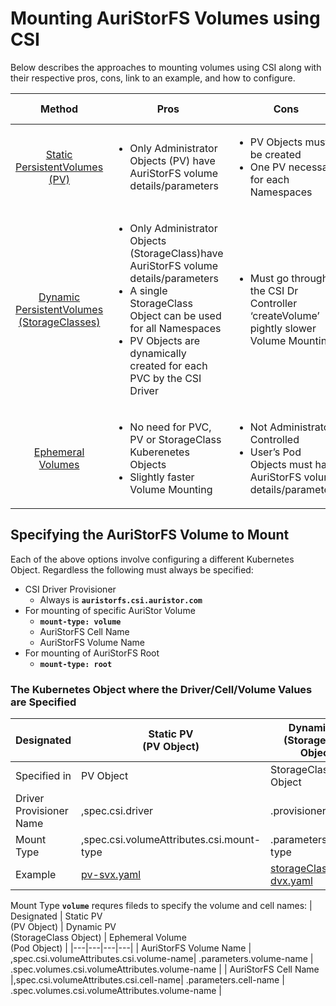 # Mounting AuriStorFS Volumes using CSI

Below describes the approaches to mounting volumes using CSI along with their respective pros, cons, link to an example, and how to configure.

| <CENTER> Method </CENTER> | <CENTER> Pros </CENTER> | <CENTER> Cons </CENTER> | Example | <CENTER> Configuration Object </CENTER> |
| ------------- | ------------- | ------------- | ------------- |---|
| <CENTER>[Static PersistentVolumes (PV)](https://kubernetes.io/docs/concepts/storage/persistent-volumes) </CENTER>| <UL>  <LI> Only Administrator Objects (PV) have AuriStorFS volume details/parameters </UL> | <UL>  <LI> PV Objects must be created <LI> One PV necessary for each Namespaces | <CENTER> [Static Example](staticVolume-svx) </CENTER> | <CENTER> PV Object </CENTER> |
| <CENTER>[Dynamic PersistentVolumes (StorageClasses)](https://kubernetes.io/docs/concepts/storage/dynamic-provisioning) </CENTER>| <UL>  <LI> Only Administrator Objects (StorageClass)have AuriStorFS volume details/parameters <LI> A single StorageClass Object can be used for all Namespaces <LI> PV Objects are dynamically created for each PVC by the CSI Driver</UL> | <UL><LI> Must go through the CSI Dr Controller ‘createVolume’ pightly slower Volume Mounting </UL> | <CENTER> [Dynamic Example](dynamicVolume-dvx) </CENTER> |  <CENTER> StorageClass Object </CENTER> |
| <CENTER>[Ephemeral Volumes](https://kubernetes.io/docs/concepts/storage/ephemeral-volumes) </CENTER>|<UL>  <LI> No need for PVC, PV or StorageClass Kuberenetes Objects <LI> Slightly faster Volume Mounting</UL> | <UL><LI> Not Administrator Controlled <LI> User’s Pod Objects must have AuriStorFS volume details/parameters</UL> | <CENTER> [Ephemeral Example](ephemeralVolume-evx) </CENTER> |  <CENTER> Pod Object </CENTER> |

## Specifying the AuriStorFS Volume to Mount

Each of the above options involve configuring a different Kubernetes Object. Regardless the following must always be specified:
* CSI Driver Provisioner
	* Always is **```auristorfs.csi.auristor.com```**
* For mounting of specific AuriStor Volume
	* **```mount-type: volume```**
	* AuriStorFS Cell Name
	* AuriStorFS Volume Name
* For mounting of AuriStorFS Root
	* **```mount-type: root```**

### The Kubernetes Object where the Driver/Cell/Volume Values are Specified

| Designated | Static PV <BR>(PV Object) | Dynamic PV <BR>(StorageClass Object) | Ephemeral Volume <BR>(Pod Object) |
|---|---|---|---|
| Specified in | PV Object | StorageClass Object | Pod Object |
| Driver Provisioner Name | ,spec.csi.driver| .provisioner | .spec.volumes.csi.driver  |
| Mount Type | ,spec.csi.volumeAttributes.csi.mount-type| .parameters.mount-type | .spec.volumes.csi.volumeAttributes.mount-type |
| Example | [pv-svx.yaml ](staticVolume-svx/pv-svx.yaml) | [storageClass-dvx.yaml](dynamicVolume-dvx/storageClass-dvx.yaml) | [pod-evx.yaml](ephemeralVolume-evx/pod-evx.yaml) |

Mount Type **```volume```** requres fileds to specify the volume and cell names:
| Designated | Static PV <BR>(PV Object) | Dynamic PV <BR>(StorageClass Object) | Ephemeral Volume <BR>(Pod Object) |
|---|---|---|---|
| AuriStorFS Volume Name | ,spec.csi.volumeAttributes.csi.volume-name| .parameters.volume-name | .spec.volumes.csi.volumeAttributes.volume-name |
| AuriStorFS Cell Name |,spec.csi.volumeAttributes.csi.cell-name| .parameters.cell-name | .spec.volumes.csi.volumeAttributes.volume-name |



